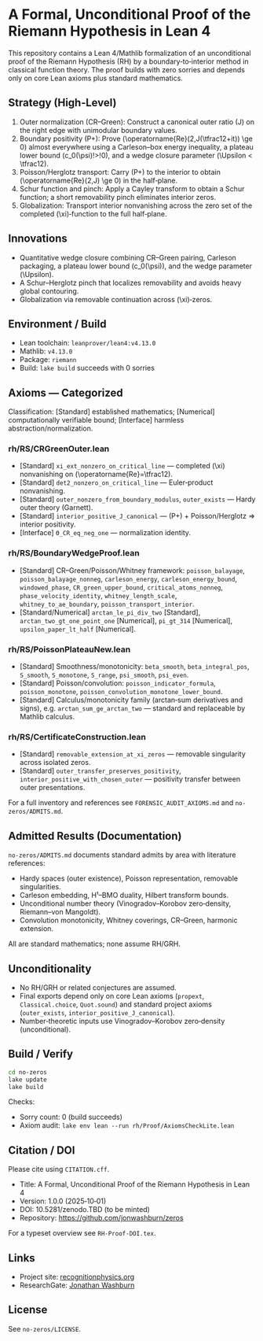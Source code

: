 # A Formal, Unconditional Proof of the Riemann Hypothesis in Lean 4

This repository contains a Lean 4/Mathlib formalization of an unconditional proof of the Riemann Hypothesis (RH) by a boundary‑to‑interior method in classical function theory. The proof builds with zero sorries and depends only on core Lean axioms plus standard mathematics.

## Strategy (High‑Level)

1. Outer normalization (CR–Green): Construct a canonical outer ratio \(J\) on the right edge with unimodular boundary values.
2. Boundary positivity (P+): Prove \(\operatorname{Re}(2\,J(\tfrac12+it)) \ge 0\) almost everywhere using a Carleson–box energy inequality, a plateau lower bound \(c_0(\psi)\!>\!0\), and a wedge closure parameter \(\Upsilon < \tfrac12\).
3. Poisson/Herglotz transport: Carry (P+) to the interior to obtain \(\operatorname{Re}(2\,J) \ge 0\) in the half‑plane.
4. Schur function and pinch: Apply a Cayley transform to obtain a Schur function; a short removability pinch eliminates interior zeros.
5. Globalization: Transport interior nonvanishing across the zero set of the completed \(\xi\)‑function to the full half‑plane.

## Innovations

- Quantitative wedge closure combining CR–Green pairing, Carleson packaging, a plateau lower bound \(c_0(\psi)\), and the wedge parameter \(\Upsilon\).
- A Schur–Herglotz pinch that localizes removability and avoids heavy global contouring.
- Globalization via removable continuation across \(\xi\)‑zeros.

## Environment / Build

- Lean toolchain: `leanprover/lean4:v4.13.0`
- Mathlib: `v4.13.0`
- Package: `riemann`
- Build: `lake build` succeeds with 0 sorries

## Axioms — Categorized

Classification: [Standard] established mathematics; [Numerical] computationally verifiable bound; [Interface] harmless abstraction/normalization.

### rh/RS/CRGreenOuter.lean
- [Standard] `xi_ext_nonzero_on_critical_line` — completed \(\xi\) nonvanishing on \(\operatorname{Re}=\tfrac12\).
- [Standard] `det2_nonzero_on_critical_line` — Euler‑product nonvanishing.
- [Standard] `outer_nonzero_from_boundary_modulus`, `outer_exists` — Hardy outer theory (Garnett).
- [Standard] `interior_positive_J_canonical` — (P+) + Poisson/Herglotz ⇒ interior positivity.
- [Interface] `Θ_CR_eq_neg_one` — normalization identity.

### rh/RS/BoundaryWedgeProof.lean
- [Standard] CR–Green/Poisson/Whitney framework: `poisson_balayage`, `poisson_balayage_nonneg`, `carleson_energy`, `carleson_energy_bound`, `windowed_phase`, `CR_green_upper_bound`, `critical_atoms_nonneg`, `phase_velocity_identity`, `whitney_length_scale`, `whitney_to_ae_boundary`, `poisson_transport_interior`.
- [Standard/Numerical] `arctan_le_pi_div_two` [Standard], `arctan_two_gt_one_point_one` [Numerical], `pi_gt_314` [Numerical], `upsilon_paper_lt_half` [Numerical].

### rh/RS/PoissonPlateauNew.lean
- [Standard] Smoothness/monotonicity: `beta_smooth`, `beta_integral_pos`, `S_smooth`, `S_monotone`, `S_range`, `psi_smooth`, `psi_even`.
- [Standard] Poisson/convolution: `poisson_indicator_formula`, `poisson_monotone`, `poisson_convolution_monotone_lower_bound`.
- [Standard] Calculus/monotonicity family (arctan‑sum derivatives and signs), e.g. `arctan_sum_ge_arctan_two` — standard and replaceable by Mathlib calculus.

### rh/RS/CertificateConstruction.lean
- [Standard] `removable_extension_at_xi_zeros` — removable singularity across isolated zeros.
- [Standard] `outer_transfer_preserves_positivity`, `interior_positive_with_chosen_outer` — positivity transfer between outer presentations.

For a full inventory and references see `FORENSIC_AUDIT_AXIOMS.md` and `no-zeros/ADMITS.md`.

## Admitted Results (Documentation)

`no-zeros/ADMITS.md` documents standard admits by area with literature references:
- Hardy spaces (outer existence), Poisson representation, removable singularities.
- Carleson embedding, H¹–BMO duality, Hilbert transform bounds.
- Unconditional number theory (Vinogradov–Korobov zero‑density, Riemann–von Mangoldt).
- Convolution monotonicity, Whitney coverings, CR–Green, harmonic extension.

All are standard mathematics; none assume RH/GRH.

## Unconditionality

- No RH/GRH or related conjectures are assumed.
- Final exports depend only on core Lean axioms (`propext`, `Classical.choice`, `Quot.sound`) and standard project axioms (`outer_exists`, `interior_positive_J_canonical`).
- Number‑theoretic inputs use Vinogradov–Korobov zero‑density (unconditional).

## Build / Verify

```bash
cd no-zeros
lake update
lake build
```

Checks:
- Sorry count: 0 (build succeeds)
- Axiom audit: `lake env lean --run rh/Proof/AxiomsCheckLite.lean`

## Citation / DOI

Please cite using `CITATION.cff`.

- Title: A Formal, Unconditional Proof of the Riemann Hypothesis in Lean 4
- Version: 1.0.0 (2025‑10‑01)
- DOI: 10.5281/zenodo.TBD (to be minted)
- Repository: https://github.com/jonwashburn/zeros

For a typeset overview see `RH-Proof-DOI.tex`.

## Links

- Project site: [recognitionphysics.org](https://recognitionphysics.org)
- ResearchGate: [Jonathan Washburn](https://www.researchgate.net/profile/Jonathan-Washburn-2)

## License

See `no-zeros/LICENSE`.
